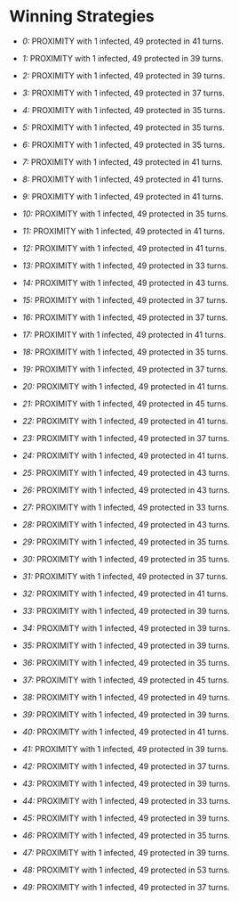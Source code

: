 # Winning Strategies

* _0:_ PROXIMITY with 1 infected, 49 protected in 41 turns.


* _1:_ PROXIMITY with 1 infected, 49 protected in 39 turns.


* _2:_ PROXIMITY with 1 infected, 49 protected in 39 turns.


* _3:_ PROXIMITY with 1 infected, 49 protected in 37 turns.


* _4:_ PROXIMITY with 1 infected, 49 protected in 35 turns.


* _5:_ PROXIMITY with 1 infected, 49 protected in 35 turns.


* _6:_ PROXIMITY with 1 infected, 49 protected in 35 turns.


* _7:_ PROXIMITY with 1 infected, 49 protected in 41 turns.


* _8:_ PROXIMITY with 1 infected, 49 protected in 41 turns.


* _9:_ PROXIMITY with 1 infected, 49 protected in 41 turns.


* _10:_ PROXIMITY with 1 infected, 49 protected in 35 turns.


* _11:_ PROXIMITY with 1 infected, 49 protected in 41 turns.


* _12:_ PROXIMITY with 1 infected, 49 protected in 41 turns.


* _13:_ PROXIMITY with 1 infected, 49 protected in 33 turns.


* _14:_ PROXIMITY with 1 infected, 49 protected in 43 turns.


* _15:_ PROXIMITY with 1 infected, 49 protected in 37 turns.


* _16:_ PROXIMITY with 1 infected, 49 protected in 37 turns.


* _17:_ PROXIMITY with 1 infected, 49 protected in 41 turns.


* _18:_ PROXIMITY with 1 infected, 49 protected in 35 turns.


* _19:_ PROXIMITY with 1 infected, 49 protected in 37 turns.


* _20:_ PROXIMITY with 1 infected, 49 protected in 41 turns.


* _21:_ PROXIMITY with 1 infected, 49 protected in 45 turns.


* _22:_ PROXIMITY with 1 infected, 49 protected in 41 turns.


* _23:_ PROXIMITY with 1 infected, 49 protected in 37 turns.


* _24:_ PROXIMITY with 1 infected, 49 protected in 41 turns.


* _25:_ PROXIMITY with 1 infected, 49 protected in 43 turns.


* _26:_ PROXIMITY with 1 infected, 49 protected in 43 turns.


* _27:_ PROXIMITY with 1 infected, 49 protected in 33 turns.


* _28:_ PROXIMITY with 1 infected, 49 protected in 43 turns.


* _29:_ PROXIMITY with 1 infected, 49 protected in 35 turns.


* _30:_ PROXIMITY with 1 infected, 49 protected in 35 turns.


* _31:_ PROXIMITY with 1 infected, 49 protected in 37 turns.


* _32:_ PROXIMITY with 1 infected, 49 protected in 41 turns.


* _33:_ PROXIMITY with 1 infected, 49 protected in 39 turns.


* _34:_ PROXIMITY with 1 infected, 49 protected in 39 turns.


* _35:_ PROXIMITY with 1 infected, 49 protected in 39 turns.


* _36:_ PROXIMITY with 1 infected, 49 protected in 35 turns.


* _37:_ PROXIMITY with 1 infected, 49 protected in 45 turns.


* _38:_ PROXIMITY with 1 infected, 49 protected in 49 turns.


* _39:_ PROXIMITY with 1 infected, 49 protected in 39 turns.


* _40:_ PROXIMITY with 1 infected, 49 protected in 41 turns.


* _41:_ PROXIMITY with 1 infected, 49 protected in 39 turns.


* _42:_ PROXIMITY with 1 infected, 49 protected in 37 turns.


* _43:_ PROXIMITY with 1 infected, 49 protected in 39 turns.


* _44:_ PROXIMITY with 1 infected, 49 protected in 33 turns.


* _45:_ PROXIMITY with 1 infected, 49 protected in 39 turns.


* _46:_ PROXIMITY with 1 infected, 49 protected in 35 turns.


* _47:_ PROXIMITY with 1 infected, 49 protected in 39 turns.


* _48:_ PROXIMITY with 1 infected, 49 protected in 53 turns.


* _49:_ PROXIMITY with 1 infected, 49 protected in 37 turns.


